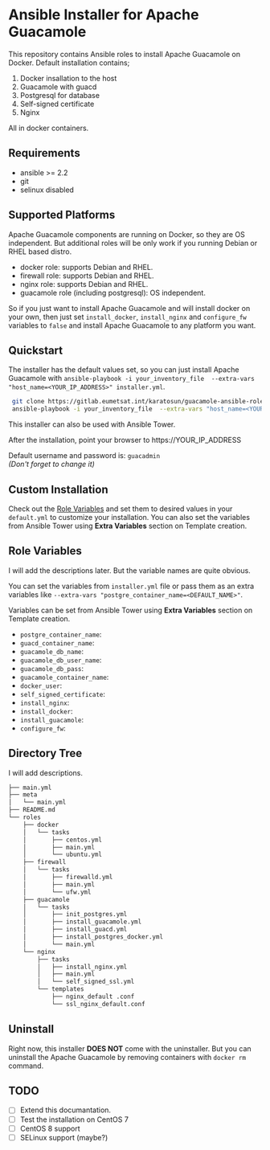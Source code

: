 # Ansible Installer for Apache Guacamole 

This repository contains Ansible roles to install Apache Guacamole on Docker. Default installation contains;

 1. Docker insallation to the host
 2. Guacamole with guacd
 3. Postgresql for database
 4. Self-signed certificate
 5. Nginx

All in docker containers.

Requirements
------------

* ansible >= 2.2
* git
* selinux disabled

Supported Platforms
-------------------

Apache Guacamole components are running on Docker, so they are OS independent. But additional roles will be only work if you running Debian or RHEL based distro.

- docker role: supports Debian and RHEL.
- firewall role: supports Debian and RHEL.
- nginx role: supports Debian and RHEL.
- guacamole role (including postgresql): OS independent. 

So if you just want to install Apache Guacamole and will install docker on your own, then just set `install_docker`, `install_nginx` and `configure_fw` variables to `false` and install Apache Guacamole to any platform you want.


Quickstart
------------

The installer has the default values set, so you can just install Apache Guacamole with `ansible-playbook -i your_inventory_file  --extra-vars "host_name=<YOUR_IP_ADDRESS>" installer.yml`. 

```bash
 git clone https://gitlab.eumetsat.int/karatosun/guacamole-ansible-role.git
 ansible-playbook -i your_inventory_file  --extra-vars "host_name=<YOUR_IP_ADDRESS>" installer.yml
```
This installer can also be used with Ansible Tower. 

After the installation, point your browser to https://YOUR_IP_ADDRESS

Default username and password is: `guacadmin`  
*(Don't forget to change it)*

Custom Installation
-------------------

Check out the [Role Variables](#Role-Variables) and set them to desired values in your `default.yml` to customize your installation. You can also set the variables from Ansible Tower using **Extra Variables** section on Template creation.


Role Variables
--------------

I will add the descriptions later. But the variable names are quite obvious. 

You can set the variables from `installer.yml` file or pass them as an extra variables like `--extra-vars "postgre_container_name=<DEFAULT_NAME>"`.

Variables can be set from Ansible Tower using **Extra Variables** section on Template creation.

- `postgre_container_name`: 
- `guacd_container_name`:
- `guacamole_db_name`:
- `guacamole_db_user_name`:  
- `guacamole_db_pass`:
- `guacamole_container_name`:
- `docker_user`:
- `self_signed_certificate`:
- `install_nginx`:
- `install_docker`:
- `install_guacamole`:
- `configure_fw`:


Directory Tree
--------------

I will add descriptions.

```bash
├── main.yml
├── meta
│   └── main.yml
├── README.md
└── roles
    ├── docker
    │   └── tasks
    │       ├── centos.yml
    │       ├── main.yml
    │       └── ubuntu.yml
    ├── firewall
    │   └── tasks
    │       ├── firewalld.yml
    │       ├── main.yml
    │       └── ufw.yml
    ├── guacamole
    │   └── tasks
    │       ├── init_postgres.yml
    │       ├── install_guacamole.yml
    │       ├── install_guacd.yml
    │       ├── install_postgres_docker.yml
    │       └── main.yml
    └── nginx
        ├── tasks
        │   ├── install_nginx.yml
        │   ├── main.yml
        │   └── self_signed_ssl.yml
        └── templates
            ├── nginx_default .conf
            └── ssl_nginx_default.conf
```

Uninstall
---------

Right now, this installer **DOES NOT** come with the uninstaller. But you can uninstall the Apache Guacamole by removing containers with `docker rm` command.


TODO
----

- [ ] Extend this documantation.
- [ ] Test the installation on CentOS 7
- [ ] CentOS 8 support
- [ ] SELinux support (maybe?)
